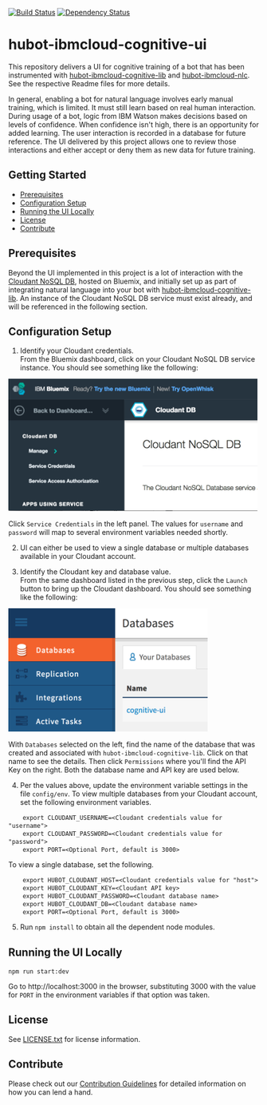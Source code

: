 [![Build Status](https://travis-ci.org/ibm-cloud-solutions/hubot-ibmcloud-cognitive-ui.svg?branch=master)](https://travis-ci.org/ibm-cloud-solutions/hubot-ibmcloud-cognitive-ui)
[![Dependency Status](https://dependencyci.com/github/ibm-cloud-solutions/hubot-ibmcloud-cognitive-ui/badge)](https://dependencyci.com/github/ibm-cloud-solutions/hubot-ibmcloud-cognitive-ui)

# hubot-ibmcloud-cognitive-ui

This repository delivers a UI for cognitive training of a bot that has been instrumented with [hubot-ibmcloud-cognitive-lib](http://github.com/ibm-cloud-solutions/hubot-ibmcloud-cognitive-lib)
and [hubot-ibmcloud-nlc](http://github.com/ibm-cloud-solutions/hubot-ibmcloud-nlc).  See the respective Readme files
for more details.  

In general, enabling a bot for natural language involves early manual training, which is limited.  It must still learn based on real human interaction.  During usage of a bot, logic from IBM Watson makes decisions based on levels of confidence. When confidence isn't high, there is an opportunity for added learning.  The user interaction is recorded in a database for future reference.  The UI delivered by this project allows one to review those interactions and either accept or deny them as new data for future training.

## Getting Started

 * [Prerequisites](#prerequisites)
 * [Configuration Setup](#configuration-setup)
 * [Running the UI Locally](#running-the-ui-locally)
 * [License](#license)
 * [Contribute](#contribute)

## Prerequisites

Beyond the UI implemented in this project is a lot of interaction with the [Cloudant NoSQL DB](https://console.ng.bluemix.net/catalog/services/cloudant-nosql-db/), hosted on Bluemix, and initially set up as part of integrating natural language into your bot with [hubot-ibmcloud-cognitive-lib](http://github.com/ibm-cloud-solutions/hubot-ibmcloud-cognitive-lib).  An instance of the Cloudant NoSQL DB service must exist already, and will be referenced in the following section.

## Configuration Setup

1. Identify your Cloudant credentials.<br>
  From the Bluemix dashboard, click on your Cloudant NoSQL DB service instance.  You should see something like the following:

  <img src="/docs/images/BluemixCloudantLaunch.png" width="500">

  Click `Service Credentials` in the left panel.  The values for `username` and `password` will map to several environment variables needed shortly.

2. UI can either be used to view a single database or multiple databases available in your Cloudant account.

3. Identify the Cloudant key and database value.<br>
  From the same dashboard listed in the previous step, click the `Launch` button to bring up the Cloudant dashboard.  You should see something like the following:

  <img src="/docs/images/CloudantDashboard.png" width="400">

  With `Databases` selected on the left, find the name of the database that was created and associated with `hubot-ibmcloud-cognitive-lib`.  Click on that name to see the details.  Then click `Permissions` where you'll find the API Key on the right.  Both the database name and API key are used below.

4. Per the values above, update the environment variable settings in the file `config/env`.
  To view multiple databases from your Cloudant account, set the following environment variables.
```  
    export CLOUDANT_USERNAME=<Cloudant credentials value for "username">
    export CLOUDANT_PASSWORD=<Cloudant credentials value for "password">
    export PORT=<Optional Port, default is 3000>
```

  To view a single database, set the following.

```
    export HUBOT_CLOUDANT_HOST=<Cloudant credentials value for "host">
    export HUBOT_CLOUDANT_KEY=<Cloudant API key>
    export HUBOT_CLOUDANT_PASSWORD=<Cloudant database name>
    export HUBOT_CLOUDANT_DB=<Cloudant database name>
    export PORT=<Optional Port, default is 3000>
```

5. Run `npm install` to obtain all the dependent node modules.

## Running the UI Locally

```
npm run start:dev
```
Go to http://localhost:3000 in the browser, substituting 3000 with the value for `PORT` in the environment variables if that option was taken.

## License

See [LICENSE.txt](./LICENSE.txt) for license information.

## Contribute

Please check out our [Contribution Guidelines](./CONTRIBUTING.md) for detailed information on how you can lend a hand.
